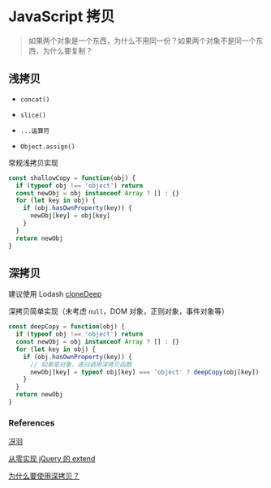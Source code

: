 # JavaScript 拷贝

> 如果两个对象是一个东西，为什么不用同一份？如果两个对象不是同一个东西，为什么要复制？

## 浅拷贝

- `concat()`

- `slice()`

- `...运算符`

- `Object.assign()`

常规浅拷贝实现

```js
const shallowCopy = function(obj) {
  if (typeof obj !== 'object') return
  const newObj = obj instanceof Array ? [] : {}
  for (let key in obj) {
    if (obj.hasOwnProperty(key)) {
      newObj[key] = obj[key]
    }
  }
  return newObj
}
```

## 深拷贝

建议使用 Lodash [cloneDeep](https://lodash.com/docs/4.17.15#cloneDeep)

深拷贝简单实现（未考虑 `null`，DOM 对象，正则对象，事件对象等）

```js
const deepCopy = function(obj) {
  if (typeof obj !== 'object') return
  const newObj = obj instanceof Array ? [] : {}
  for (let key in obj) {
    if (obj.hasOwnProperty(key)) {
      // 如果是对象，递归调用深拷贝函数
      newObj[key] = typeof obj[key] === 'object' ? deepCopy(obj[key]) : obj[key]
    }
  }
  return newObj
}
```

### References

[冴羽](https://github.com/mqyqingfeng/Blog/issues/32)

[从零实现 jQuery 的 extend](https://github.com/mqyqingfeng/Blog/issues/33)

[为什么要使用深拷贝？](https://www.zhihu.com/question/52965788/answer/132843912)
